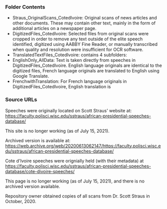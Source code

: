 ### Folder Contents
* Straus_OriginalScans_CotedIvoire: Original scans of news articles and other documents. These may contain other text, mainly in the form of additional articles on a newspaper page.
* DigitizedFiles_CotedIvoire: Selected files from original scans were cropped in order to remove any text outside of the elite speech identified, digitized using AABBY Fine Reader, or manually transcribed when quality and resolution were insufficient for OCR software.
* TranslatedTextFiles_CotedIvoire: contains 4 subfolders:
 * EnglishOnly_AllData: Text is taken directly from speeches in DigitizedFiles_CotedIvoire. English language originals are identical to the digitized files, French language originals are translated to English using Google Translate. 
 * FrenchwithTranslation: For French language originals in DigitizedFiles_CotedIvoire, English translation is 


### Source URLs
Speeches were originally located on Scott Straus' website at: https://faculty.polisci.wisc.edu/sstraus/african-presidential-speeches-database/

This site is no longer working (as of July 15, 2021).

Archived version is available at: https://web.archive.org/web/20200613062147/https://faculty.polisci.wisc.edu/sstraus/african-presidential-speeches-database/

Cote d'Ivoire speeches were orignially held (with their metadata) at https://faculty.polisci.wisc.edu/sstraus/african-presidential-speeches-database/cote-divoire-speeches/

This page is no longer working (as of July 15, 2021), and there is no archived version available.

Repository owner obtained copies of all scans from Dr. Scott Straus in October, 2020.
